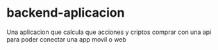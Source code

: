 # backend-aplicacion
Una aplicacion que calcula que acciones y criptos comprar con una api para poder conectar una app movil o web
